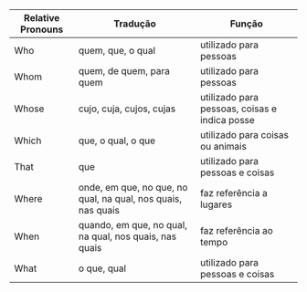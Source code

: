 
| Relative Pronouns | Tradução                                                     | Função                                        |
| ----------------- | ------------------------------------------------------------ | --------------------------------------------- |
| Who               | quem, que, o qual                                            | utilizado para pessoas                        |
| Whom              | quem, de quem, para quem                                     | utilizado para pessoas                        |
| Whose             | cujo, cuja, cujos, cujas                                     | utilizado para pessoas, coisas e indica posse |
| Which             | que, o qual, o que                                           | utilizado para coisas ou animais              |
| That              | que                                                          | utilizado para pessoas e coisas               |
| Where             | onde, em que, no que, no qual, na qual, nos quais, nas quais | faz referência a lugares                      |
| When              | quando, em que, no qual, na qual, nos quais, nas quais       | faz referência ao tempo                       |
| What              | o que, qual                                                  | utilizado para pessoas e coisas               |